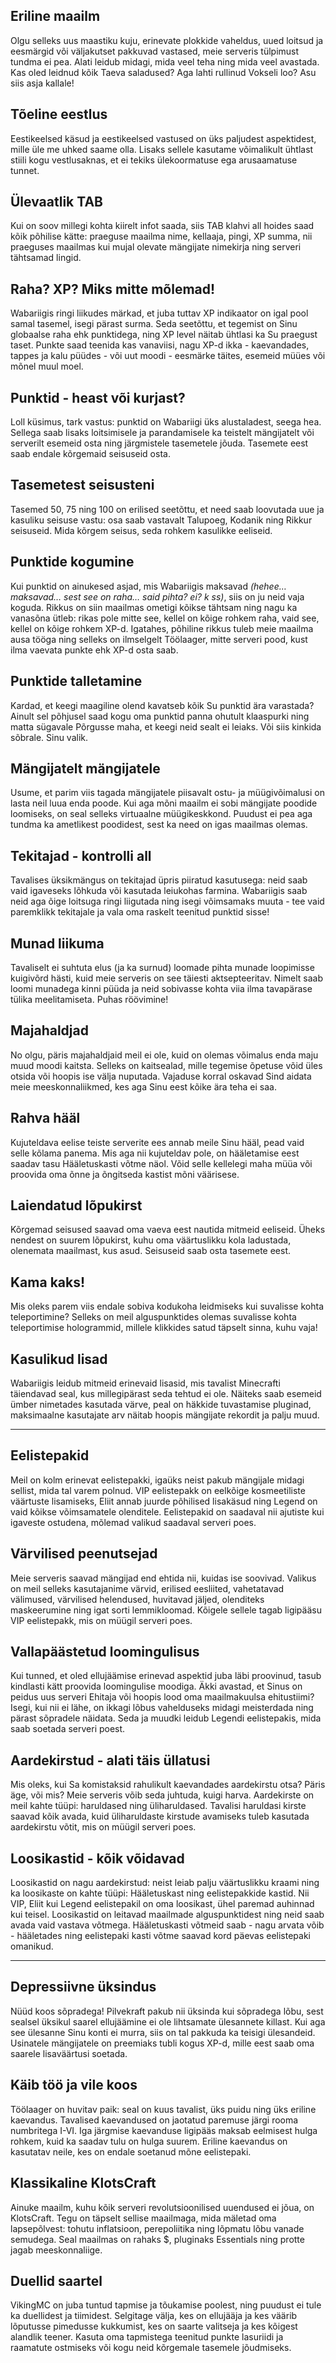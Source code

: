 ## Eriline maailm

Olgu selleks uus maastiku kuju, erinevate plokkide vaheldus, uued loitsud ja eesmärgid või väljakutset pakkuvad vastased, meie serveris tülpimust tundma ei pea. Alati leidub midagi, mida veel teha ning mida veel avastada. Kas oled leidnud kõik Taeva saladused? Aga lahti rullinud Vokseli loo? Asu siis asja kallale!

## Tõeline eestlus

Eestikeelsed käsud ja eestikeelsed vastused on üks paljudest aspektidest, mille üle me uhked saame olla. Lisaks sellele kasutame võimalikult ühtlast stiili kogu vestlusaknas, et ei tekiks ülekoormatuse ega arusaamatuse tunnet.

## Ülevaatlik TAB

Kui on soov millegi kohta kiirelt infot saada, siis TAB klahvi all hoides saad kõik põhilise kätte: praeguse maailma nime, kellaaja, pingi, XP summa, nii praeguses maailmas kui mujal olevate mängijate nimekirja ning serveri tähtsamad lingid.

## Raha? XP? Miks mitte mõlemad!

Wabariigis ringi liikudes märkad, et juba tuttav XP indikaator on igal pool samal tasemel, isegi pärast surma. Seda seetõttu, et tegemist on Sinu globaalse raha ehk punktidega, ning XP level näitab ühtlasi ka Su praegust taset. Punkte saad teenida kas vanaviisi, nagu XP-d ikka - kaevandades, tappes ja kalu püüdes - või uut moodi - eesmärke täites, esemeid müües või mõnel muul moel.

## Punktid - heast või kurjast?

Loll küsimus, tark vastus: punktid on Wabariigi üks alustaladest, seega hea. Sellega saab lisaks loitsimisele ja parandamisele ka teistelt mängijatelt või serverilt esemeid osta ning järgmistele tasemetele jõuda. Tasemete eest saab endale kõrgemaid seisuseid osta.

## Tasemetest seisusteni

Tasemed 50, 75 ning 100 on erilised seetõttu, et need saab loovutada uue ja kasuliku seisuse vastu: osa saab vastavalt Talupoeg, Kodanik ning Rikkur seisuseid. Mida kõrgem seisus, seda rohkem kasulikke eeliseid.

## Punktide kogumine

Kui punktid on ainukesed asjad, mis Wabariigis maksavad *(hehee… maksavad… sest see on raha… said pihta? ei? k ss)*, siis on ju neid vaja koguda. Rikkus on siin maailmas ometigi kõikse tähtsam ning nagu ka vanasõna ütleb: rikas pole mitte see, kellel on kõige rohkem raha, vaid see, kellel on kõige rohkem XP-d. Igatahes, põhiline rikkus tuleb meie maailma ausa tööga ning selleks on ilmselgelt Töölaager, mitte serveri pood, kust ilma vaevata punkte ehk XP-d osta saab.

## Punktide talletamine

Kardad, et keegi maagiline olend kavatseb kõik Su punktid ära varastada? Ainult sel põhjusel saad kogu oma punktid panna ohutult klaaspurki ning matta sügavale Põrgusse maha, et keegi neid sealt ei leiaks. Või siis kinkida sõbrale. Sinu valik.

## Mängijatelt mängijatele

Usume, et parim viis tagada mängijatele piisavalt ostu- ja müügivõimalusi on lasta neil luua enda poode. Kui aga mõni maailm ei sobi mängijate poodide loomiseks, on seal selleks virtuaalne müügikeskkond. Puudust ei pea aga tundma ka ametlikest poodidest, sest ka need on igas maailmas olemas.

## Tekitajad - kontrolli all

Tavalises üksikmängus on tekitajad üpris piiratud kasutusega: neid saab vaid igaveseks lõhkuda või kasutada leiukohas farmina. Wabariigis saab neid aga õige loitsuga ringi liigutada ning isegi võimsamaks muuta - tee vaid paremklikk tekitajale ja vala oma raskelt teenitud punktid sisse!

## Munad liikuma

Tavaliselt ei suhtuta elus (ja ka surnud) loomade pihta munade loopimisse kuigivõrd hästi, kuid meie serveris on see täiesti aktsepteeritav. Nimelt saab loomi munadega kinni püüda ja neid sobivasse kohta viia ilma tavapärase tülika meelitamiseta. Puhas röövimine!

## Majahaldjad

No olgu, päris majahaldjaid meil ei ole, kuid on olemas võimalus enda maju muud moodi kaitsta. Selleks on kaitsealad, mille tegemise õpetuse võid üles otsida või hoopis ise välja nuputada. Vajaduse korral oskavad Sind aidata meie meeskonnaliikmed, kes aga Sinu eest kõike ära teha ei saa.

## Rahva hääl

Kujuteldava eelise teiste serverite ees annab meile Sinu hääl, pead vaid selle kõlama panema. Mis aga nii kujuteldav pole, on hääletamise eest saadav tasu Hääletuskasti võtme näol. Võid selle kellelegi maha müüa või proovida oma õnne ja õngitseda kastist mõni väärisese.

## Laiendatud lõpukirst

Kõrgemad seisused saavad oma vaeva eest nautida mitmeid eeliseid. Üheks nendest on suurem lõpukirst, kuhu oma väärtuslikku kola ladustada, olenemata maailmast, kus asud. Seisuseid saab osta tasemete eest.

## Kama kaks!

Mis oleks parem viis endale sobiva kodukoha leidmiseks kui suvalisse kohta teleportimine? Selleks on meil alguspunktides olemas suvalisse kohta teleportimise hologrammid, millele klikkides satud täpselt sinna, kuhu vaja!

## Kasulikud lisad

Wabariigis leidub mitmeid erinevaid lisasid, mis tavalist Minecrafti täiendavad seal, kus millegipärast seda tehtud ei ole. Näiteks saab esemeid ümber nimetades kasutada värve, peal on häkkide tuvastamise pluginad, maksimaalne kasutajate arv näitab hoopis mängijate rekordit ja palju muud.


----------
## Eelistepakid

Meil on kolm erinevat eelistepakki, igaüks neist pakub mängijale midagi sellist, mida tal varem polnud. VIP eelistepakk on eelkõige kosmeetiliste väärtuste lisamiseks, Eliit annab juurde põhilised lisakäsud ning Legend on vaid kõikse võimsamatele olenditele. Eelistepakid on saadaval nii ajutiste kui igaveste ostudena, mõlemad valikud saadaval serveri poes.

## Värvilised peenutsejad

Meie serveris saavad mängijad end ehtida nii, kuidas ise soovivad. Valikus on meil selleks kasutajanime värvid, erilised eesliited, vahetatavad välimused, värvilised helendused, huvitavad jäljed, olenditeks maskeerumine ning igat sorti lemmikloomad. Kõigele sellele tagab ligipääsu VIP eelistepakk, mis on müügil serveri poes.

## Vallapäästetud loomingulisus

Kui tunned, et oled ellujäämise erinevad aspektid juba läbi proovinud, tasub kindlasti kätt proovida loomingulise moodiga. Äkki avastad, et Sinus on peidus uus serveri Ehitaja või hoopis lood oma maailmakuulsa ehitustiimi? Isegi, kui nii ei lähe, on ikkagi lõbus vahelduseks midagi meisterdada ning pärast sõpradele näidata. Seda ja muudki leidub Legendi eelistepakis, mida saab soetada serveri poest.

## Aardekirstud - alati täis üllatusi

Mis oleks, kui Sa komistaksid rahulikult kaevandades aardekirstu otsa? Päris äge, või mis? Meie serveris võib seda juhtuda, kuigi harva. Aardekirste on meil kahte tüüpi: haruldased ning üliharuldased. Tavalisi haruldasi kirste saavad kõik avada, kuid üliharuldaste kirstude avamiseks tuleb kasutada aardekirstu võtit, mis on müügil serveri poes.

## Loosikastid - kõik võidavad

Loosikastid on nagu aardekirstud: neist leiab palju väärtuslikku kraami ning ka loosikaste on kahte tüüpi: Hääletuskast ning eelistepakkide kastid. Nii VIP, Eliit kui Legend eelistepakil on oma loosikast, ühel paremad auhinnad kui teisel. Loosikastid on leitavad maailmade alguspunktidest ning neid saab avada vaid vastava võtmega. Hääletuskasti võtmeid saab - nagu arvata võib - hääletades ning eelistepaki kasti võtme saavad kord päevas eelistepaki omanikud.


----------
## Depressiivne üksindus

Nüüd koos sõpradega! Pilvekraft pakub nii üksinda kui sõpradega lõbu, sest sealsel üksikul saarel ellujäämine ei ole lihtsamate ülesannete killast. Kui aga see ülesanne Sinu konti ei murra, siis on tal pakkuda ka teisigi ülesandeid. Usinatele mängijatele on preemiaks tubli kogus XP-d, mille eest saab oma saarele lisaväärtusi soetada.

## Käib töö ja vile koos

Töölaager on huvitav paik: seal on kuus tavalist, üks puidu ning üks eriline kaevandus. Tavalised kaevandused on jaotatud paremuse järgi rooma numbritega I-VI. Iga järgmise kaevanduse ligipääs maksab eelmisest hulga rohkem, kuid ka saadav tulu on hulga suurem. Eriline kaevandus on kasutatav neile, kes on endale soetanud mõne eelistepaki.

## Klassikaline KlotsCraft

Ainuke maailm, kuhu kõik serveri revolutsioonilised uuendused ei jõua, on KlotsCraft. Tegu on täpselt sellise maailmaga, mida mäletad oma lapsepõlvest: tohutu inflatsioon, perepoliitika ning lõpmatu lõbu vanade semudega. Seal maailmas on rahaks $, pluginaks Essentials ning protte jagab meeskonnaliige.

## Duellid saartel

VikingMC on juba tuntud tapmise ja tõukamise poolest, ning puudust ei tule ka duellidest ja tiimidest. Selgitage välja, kes on ellujääja ja kes väärib lõputusse pimedusse kukkumist, kes on saarte valitseja ja kes kõigest alandlik teener. Kasuta oma tapmistega teenitud punkte lasuriidi ja raamatute ostmiseks või kogu neid kõrgemale tasemele jõudmiseks.

